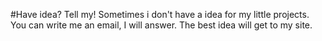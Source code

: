 #Have idea? Tell my!
Sometimes i don't have a idea for my little projects. You can write me an email, I will answer. The best idea will get to my site.
